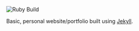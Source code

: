 ![Ruby Build](https://github.com/weavc/weavc.github.io/workflows/Ruby%20Build/badge.svg?branch=master)

Basic, personal website/portfolio built using [Jekyll](https://jekyllrb.com/). 
